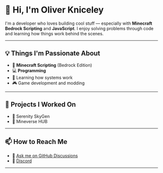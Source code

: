 # 👋 Hi, I'm Oliver Kniceley

I'm a developer who loves building cool stuff — especially with **Minecraft Bedrock Scripting** and **JavaScript**. I enjoy solving problems through code and learning how things work behind the scenes.

---

## 💡 Things I'm Passionate About

- 🧱 **Minecraft Scripting** (Bedrock Edition)
- 💻 **Programming** 
- 🧠 Learning how systems work
- 🎮 Game development and modding

---

## 📌 Projects I Worked On

- 🔹 Serenity SkyGen
- 🔹 Mineverse HUB

---

## 📫 How to Reach Me

- 💬 [Ask me on GitHub Discussions](https://github.com/OliverKniceley)
- 📨 [Discord](https://discordapp.com/users/906681773063307364)

---


